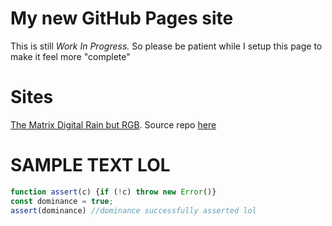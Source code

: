 # My new GitHub Pages site
This is still *Work In Progress.* So please be patient while I setup this page to make it feel more "complete"

# Sites
[The Matrix Digital Rain but RGB](https://rudxain.github.io/RGB-digital-rain).
Source repo [here](https://github.com/Rudxain/RGB-digital-rain)

# SAMPLE TEXT LOL
```javascript
function assert(c) {if (!c) throw new Error()}
const dominance = true;
assert(dominance) //dominance successfully asserted lol
```

